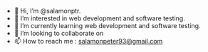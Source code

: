 - 👋 Hi, I’m @salamonptr.
- 👀 I’m interested in web development and software testing.
- 🌱 I’m currently learning web development and software testing.
- 💞️ I’m looking to collaborate on 
- 📫 How to reach me : salamonpeter93@gmail.com

<!---
salamonptr/salamonptr is a ✨ special ✨ repository because its `README.md` (this file) appears on your GitHub profile.
You can click the Preview link to take a look at your changes.
--->
